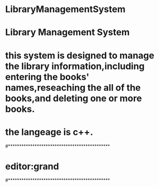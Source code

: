 # LibraryManagementSystem
# Library Management System
# this system is designed to manage the library information,including entering the books' names,reseaching the all of the books,and deleting one or more books.
# the langeage is c++.
#**********************************************
# editor:grand
#**********************************************

